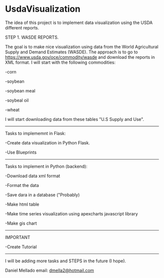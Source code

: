 # UsdaVisualization
The idea of this project is to implement data visualization using the USDA different reports.


STEP 1. WASDE REPORTS.

The goal is to make nice visualization using data from the World Agricultural Supply and Demand Estimates (WASDE).
The approach is to go to https://www.usda.gov/oce/commodity/wasde and download the reports in XML format.
I will start with the following commodities:

-corn

-soybean

-soybean meal

-soybeal oil

-wheat

I will start downloading data from these tables "U.S Supply and Use".

--------------------------------
Tasks to implememnt in Flask:

-Create data visualization in Python Flask.

-Use Blueprints

--------------------------------------
Tasks to implement in Python (backend):

-Download data xml format

-Format the data

-Save dara in a database ("Probably)

-Make html table

-Make time series visualization using apexcharts javascript library

-Make gis chart

----------------------------------
IMPORTANT

-Create Tutorial

-------------------------------------
I will be adding more tasks and STEPS in the future (I hope).


Daniel Mellado
email: dmella2@hotmail.com

